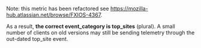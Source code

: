 Note: this metric has been refactored see https://mozilla-hub.atlassian.net/browse/FXIOS-4367.

As a result, **the correct event_category is top_sites** (plural). A small number of clients on old versions may still be sending telemetry through the out-dated top_site event. 

